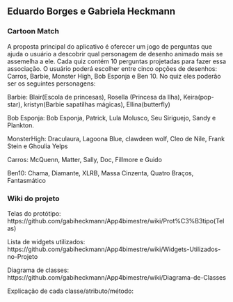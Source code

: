 <h2>Eduardo Borges e Gabriela Heckmann</h2>
<h3>Cartoon Match</h3>

<p> A proposta principal do aplicativo é oferecer um jogo de perguntas que ajuda o usuário a descobrir qual personagem de desenho animado mais se assemelha a ele.
Cada quiz contém 10 perguntas projetadas para fazer essa associação. O usuário poderá escolher entre cinco opções de desenhos: Carros, Barbie, Monster High, Bob Esponja e Ben 10. 
No quiz eles poderão ser os seguintes personagens: <p/> 
 <p> Barbie: Blair(Escola de princesas), Rosella (Princesa da Ilha), Keira(pop-star), kristyn(Barbie sapatilhas mágicas), Ellina(butterfly)  <p/> 
 <p> Bob Esponja: Bob Esponja, Patrick, Lula Molusco, Seu Siriguejo, Sandy e Plankton.<p/> 
<p>  MonsterHigh: Draculaura, Lagoona Blue, clawdeen wolf, Cleo de Nile, Frank Stein e Ghoulia Yelps<p/> 
<p>  Carros: McQuenn, Matter, Sally, Doc, Fillmore e Guido<p/> 
 <p> Ben10: Chama,  Diamante, XLRB, Massa Cinzenta, Quatro Braços, Fantasmático
<p/> 

<h3>Wiki do projeto</h3>
<p>Telas do protótipo: https://github.com/gabiheckmann/App4bimestre/wiki/Prot%C3%B3tipo(Telas)</p>
<p>Lista de widgets utilizados: https://github.com/gabiheckmann/App4bimestre/wiki/Widgets-Utilizados-no-Projeto</p>
<p>Diagrama de classes: https://github.com/gabiheckmann/App4bimestre/wiki/Diagrama-de-Classes</p>
<p>Explicação de cada classe/atributo/método: </p>


